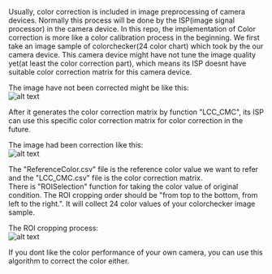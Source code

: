 Usually, color correction is included in image preprocessing of camera devices. Normally this process will be done by the ISP(image signal processor) in the camera device. In this repo, the implementation of Color correction is more like a color calibration process in the beginning. We first take an image sample of colorchecker(24 color chart) which took by the our camera device. This camera device might have not tune the image quality yet(at least the color correction part), which means its ISP doesnt have suitable color correction matrix for this camera device.<br />

The image have not been corrected might be like this:<br />
![alt text](https://raw.githubusercontent.com/Gambler1993/Linear_Color_Correction_Matrix/master/imgs/original_img.bmp)


After it generates the color correction matrix by function "LCC_CMC", its ISP can use this specific color correction matrix for color correction in the future.<br />
 
The image had been correction like this:<br />
![alt text](https://raw.githubusercontent.com/Gambler1993/Linear_Color_Correction_Matrix/master/imgs/result.bmp)

The "ReferenceColor.csv" file is the reference color value we want to refer and the "LCC_CMC.csv" file is the color correction matrix.<br />
There is "ROISelection" function for taking the color value of original condition. The ROI cropping order should be "from top to the bottom, from left to the right.". It will collect 24 color values of your colorchecker image sample. 

The ROI cropping process:<br />
![alt text](https://raw.githubusercontent.com/Gambler1993/Linear_Color_Correction_Matrix/master/imgs/ROI_cropping.png)
 
If you dont like the color performance of your own camera, you can use this algorithm to correct the color either. 

	



